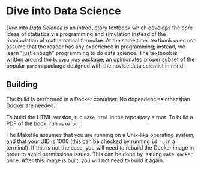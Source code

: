 Dive into Data Science
======================

*Dive into Data Science* is an introductory textbook which develops the core
ideas of statistics via programming and simulation instead of the manipulation
of mathematical formulae. At the same time, textbook does not assume that the
reader has any experience in programming; instead, we learn "just enough"
programming to do data science.  The textbook is written around the
[`babypandas`](https://github.com/babypandas-dev/babypandas) package; an
opinionated proper subset of the popular `pandas` package designed with the
novice data scientist in mind.


Building
--------

The build is performed in a Docker container. No dependencies other than Docker
are needed.

To build the HTML version, run `make html` in the repository's root. To build a
PDF of the book, run `make pdf`.

The Makefile assumes that you are running on a Unix-like operating system, and
that your UID is 1000 (this can be checked by running `id -u` in a terminal). If
this is not the case, you will need to rebuild the Docker image in order to
avoid permissions issues. This can be done by issuing `make docker` once. After
this image is built, you will not need to build it again.
